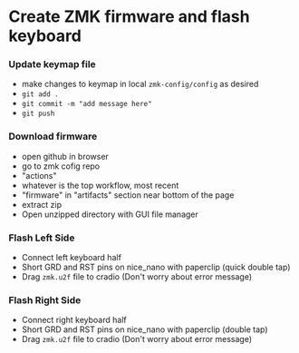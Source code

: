 # Create ZMK firmware and flash keyboard

### Update keymap file

- make changes to keymap in local `zmk-config/config` as desired
- `git add .`
- `git commit -m "add message here"`
- `git push`

### Download firmware

- open github in browser
- go to zmk cofig repo
- "actions"
- whatever is the top workflow, most recent
- "firmware" in "artifacts" section near bottom of the page
- extract zip
- Open unzipped directory with GUI file manager

### Flash Left Side

- Connect left keyboard half
- Short GRD and RST pins on nice_nano with paperclip (quick double tap)
- Drag `zmk.u2f` file to cradio (Don't worry about error message)

### Flash Right Side

- Connect right keyboard half
- Short GRD and RST pins on nice_nano with paperclip (double tap)
- Drag `zmk.u2f` file to cradio (Don't worry about error message)
